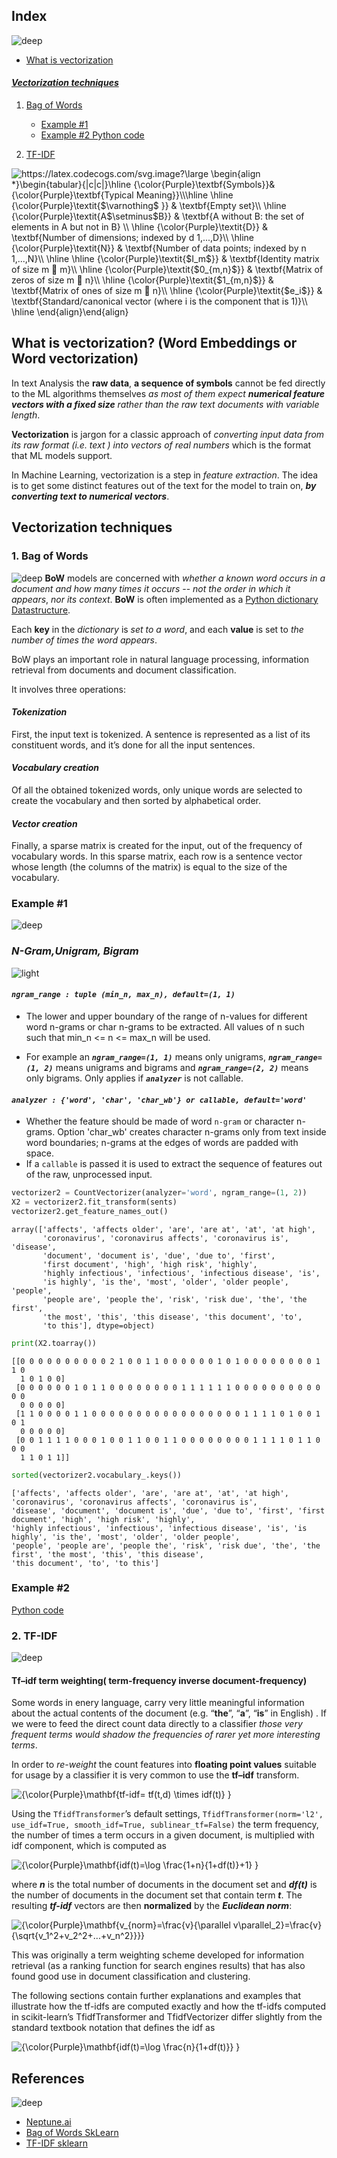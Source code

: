 ## Index
![deep](https://user-images.githubusercontent.com/12748752/134754236-8d5549c9-bd05-408d-ba63-0d56ab83c999.png)
* [What is vectorization](#what-is-vectorization-word-embeddings-or-word-vectorization)
#### [_Vectorization techniques_](#vectorization-techniques)
1. [Bag of Words](#1-bag-of-words)
    * [Example #1](#example-1)
    * [Example #2 Python code](https://nbviewer.org/github/iAmKankan/NaturalLanguageProcessing-NLP/blob/master/Text%20Preprocessing%20Level%23%202/Bag_of_Words.ipynb)
    
2. [TF-IDF](#2-tf-idf)

<img src="https://latex.codecogs.com/svg.image?\large&space;\begin{align&space;*}\begin{tabular}{|c|c|}\hline&space;{\color{Purple}\textbf{Symbols}}&&space;{\color{Purple}\textbf{Typical&space;Meaning}}\\\hline&space;\hline&space;{\color{Purple}\textit{$\varnothing$&space;}}&space;&space;&&space;\textbf{Empty&space;set}\\&space;&space;\hline&space;&space;{\color{Purple}\textit{A$\setminus$B}}&space;&space;&&space;\textbf{A&space;without&space;B:&space;the&space;set&space;of&space;elements&space;in&space;A&space;but&space;not&space;in&space;B}&space;\\&space;&space;\hline&space;&space;{\color{Purple}\textit{D}}&space;&space;&&space;\textbf{Number&space;of&space;dimensions;&space;indexed&space;by&space;d&space;&space;1,...,D}\\&space;&space;\hline&space;&space;{\color{Purple}\textit{N}}&space;&space;&&space;\textbf{Number&space;of&space;data&space;points;&space;indexed&space;by&space;n&space;&space;1,...,N}\\&space;&space;\hline&space;\hline&space;{\color{Purple}\textit{$I_m$}}&space;&space;&&space;\textbf{Identity&space;matrix&space;of&space;size&space;m&space;&space;m}\\&space;&space;\hline&space;&space;{\color{Purple}\textit{$0_{m,n}$}}&space;&space;&&space;\textbf{Matrix&space;of&space;zeros&space;of&space;size&space;m&space;&space;n}\\&space;&space;\hline&space;&space;{\color{Purple}\textit{$1_{m,n}$}}&space;&space;&&space;\textbf{Matrix&space;of&space;ones&space;of&space;size&space;m&space;&space;n}\\&space;&space;\hline&space;&space;{\color{Purple}\textit{$e_i$}}&space;&space;&&space;\textbf{Standard/canonical&space;vector&space;(where&space;i&space;is&space;the&space;component&space;that&space;is&space;1)}\\&space;&space;\hline&space;&space;&space;\end{align}\end{align}" title="https://latex.codecogs.com/svg.image?\large \begin{align *}\begin{tabular}{|c|c|}\hline {\color{Purple}\textbf{Symbols}}& {\color{Purple}\textbf{Typical Meaning}}\\\hline \hline {\color{Purple}\textit{$\varnothing$ }} & \textbf{Empty set}\\ \hline {\color{Purple}\textit{A$\setminus$B}} & \textbf{A without B: the set of elements in A but not in B} \\ \hline {\color{Purple}\textit{D}} & \textbf{Number of dimensions; indexed by d 1,...,D}\\ \hline {\color{Purple}\textit{N}} & \textbf{Number of data points; indexed by n 1,...,N}\\ \hline \hline {\color{Purple}\textit{$I_m$}} & \textbf{Identity matrix of size m  m}\\ \hline {\color{Purple}\textit{$0_{m,n}$}} & \textbf{Matrix of zeros of size m  n}\\ \hline {\color{Purple}\textit{$1_{m,n}$}} & \textbf{Matrix of ones of size m  n}\\ \hline {\color{Purple}\textit{$e_i$}} & \textbf{Standard/canonical vector (where i is the component that is 1)}\\ \hline \end{align}\end{align}" />

## What is vectorization? (Word Embeddings or Word vectorization)
In text Analysis the **raw data**, **a sequence of symbols** cannot be fed directly to the ML algorithms themselves _as most of them expect **numerical feature vectors with a fixed size** rather than the raw text documents with variable length_.

**Vectorization** is jargon for a classic approach of _converting input data from its raw format (i.e. text ) into vectors of real numbers_ which is the format that ML models support. 

In Machine Learning, vectorization is a step in _feature extraction_. The idea is to get some distinct features out of the text for the model to train on, **_by converting text to numerical vectors_**.

## Vectorization techniques
### 1. Bag of Words
![deep](https://user-images.githubusercontent.com/12748752/134754236-8d5549c9-bd05-408d-ba63-0d56ab83c999.png)
**BoW** models are concerned with _whether a known word occurs in a document and how many times it occurs_ -- _not the order in which it appears_, _nor its context_.
**BoW** is often implemented as a [Python dictionary Datastructure](https://docs.python.org/3/tutorial/datastructures.html#dictionaries). 

Each **key** in the _dictionary_ is _set to a word_, and each **value** is set to _the number of times the word appears_.

BoW plays an important role in natural language processing, information retrieval from documents and document classification.

It involves three operations:

#### _Tokenization_
First, the input text is tokenized. A sentence is represented as a list of its constituent words, and it’s done for all the input sentences.

#### _Vocabulary creation_
Of all the obtained tokenized words, only unique words are selected to create the vocabulary and then sorted by alphabetical order.

#### _Vector creation_
Finally, a sparse matrix is created for the input, out of the frequency of vocabulary words. In this sparse matrix, each row is a sentence vector whose length (the columns of the matrix) is equal to the size of the vocabulary.

### Example #1 
![deep](https://user-images.githubusercontent.com/12748752/134754236-8d5549c9-bd05-408d-ba63-0d56ab83c999.png)
### *N-Gram,Unigram, Bigram*
![light](https://user-images.githubusercontent.com/12748752/134754235-ae8efaf0-a27a-46f0-b439-b114cbb8cf3e.png)
#### ***`ngram_range : tuple (min_n, max_n), default=(1, 1)`***
* The lower and upper boundary of the range of n-values for different word n-grams or char n-grams to be extracted. All values of n such
    such that min_n <= n <= max_n will be used. 
    
* For example an ***`ngram_range=(1, 1)`*** means only unigrams, ***`ngram_range=(1, 2)`*** means unigrams and bigrams and ***`ngram_range=(2, 2)`*** means only bigrams. Only applies if ***`analyzer`*** is not callable.

#### ***`analyzer : {'word', 'char', 'char_wb'} or callable, default='word'`***
* Whether the feature should be made of word `n-gram` or character n-grams. Option 'char_wb' creates character n-grams only from text inside word boundaries; n-grams at the edges of words are padded with space.
* If a `callable` is passed it is used to extract the sequence of features out of the raw, unprocessed input.

```Python
vectorizer2 = CountVectorizer(analyzer='word', ngram_range=(1, 2))
X2 = vectorizer2.fit_transform(sents)
vectorizer2.get_feature_names_out()
```
```
array(['affects', 'affects older', 'are', 'are at', 'at', 'at high',
       'coronavirus', 'coronavirus affects', 'coronavirus is', 'disease',
       'document', 'document is', 'due', 'due to', 'first',
       'first document', 'high', 'high risk', 'highly',
       'highly infectious', 'infectious', 'infectious disease', 'is',
       'is highly', 'is the', 'most', 'older', 'older people', 'people',
       'people are', 'people the', 'risk', 'risk due', 'the', 'the first',
       'the most', 'this', 'this disease', 'this document', 'to',
       'to this'], dtype=object)
```
```Python
print(X2.toarray())
```
```
[[0 0 0 0 0 0 0 0 0 0 2 1 0 0 1 1 0 0 0 0 0 0 1 0 1 0 0 0 0 0 0 0 0 1 1 0
  1 0 1 0 0]
 [0 0 0 0 0 0 1 0 1 1 0 0 0 0 0 0 0 0 1 1 1 1 1 1 0 0 0 0 0 0 0 0 0 0 0 0
  0 0 0 0 0]
 [1 1 0 0 0 0 1 1 0 0 0 0 0 0 0 0 0 0 0 0 0 0 0 0 0 1 1 1 1 0 1 0 0 1 0 1
  0 0 0 0 0]
 [0 0 1 1 1 1 0 0 0 1 0 0 1 1 0 0 1 1 0 0 0 0 0 0 0 0 1 1 1 1 0 1 1 0 0 0
  1 1 0 1 1]]
```
```Python
sorted(vectorizer2.vocabulary_.keys())
```
```
['affects', 'affects older', 'are', 'are at', 'at', 'at high', 'coronavirus', 'coronavirus affects', 'coronavirus is',
'disease', 'document', 'document is', 'due', 'due to', 'first', 'first document', 'high', 'high risk', 'highly', 
'highly infectious', 'infectious', 'infectious disease', 'is', 'is highly', 'is the', 'most', 'older', 'older people', 
'people', 'people are', 'people the', 'risk', 'risk due', 'the', 'the first', 'the most', 'this', 'this disease',
'this document', 'to', 'to this']
```
### Example #2
[Python code](https://nbviewer.org/github/iAmKankan/NaturalLanguageProcessing-NLP/blob/master/Text%20Preprocessing%20Level%23%202/Bag_of_Words.ipynb)

### 2. TF-IDF
![deep](https://user-images.githubusercontent.com/12748752/134754236-8d5549c9-bd05-408d-ba63-0d56ab83c999.png)
#### Tf–idf term weighting( term-frequency inverse document-frequency)
Some words in enery language, carry very little meaningful information about the actual contents of the document (e.g. “**the**”, “**a**”, “**is**” in English) . If we were to feed the direct count data directly to a classifier _those very frequent terms would shadow the frequencies of rarer yet more interesting terms_.

In order to _re-weight_ the count features into **floating point values** suitable for usage by a classifier it is very common to use the **tf–idf** transform.

<img src="https://latex.codecogs.com/svg.image?{\color{Purple}\mathbf{tf-idf=&space;tf(t,d)&space;\times&space;idf(t)}&space;}" title="{\color{Purple}\mathbf{tf-idf= tf(t,d) \times idf(t)} }" />

Using the `TfidfTransformer`’s default settings, `TfidfTransformer(norm='l2', use_idf=True, smooth_idf=True, sublinear_tf=False)` the term frequency, the number of times a term occurs in a given document, is multiplied with idf component, which is computed as

<img src="https://latex.codecogs.com/svg.image?{\color{Purple}\mathbf{idf(t)=\log&space;\frac{1&plus;n}{1&plus;df(t)}&plus;1}&space;}" title="{\color{Purple}\mathbf{idf(t)=\log \frac{1+n}{1+df(t)}+1} }" />

where **_n_** is the total number of documents in the document set and **_df(t)_** is the number of documents in the document set that contain term **_t_**. The resulting **_tf-idf_** vectors are then **normalized** by the _**Euclidean norm**_:

<img src="https://latex.codecogs.com/svg.image?{\color{Purple}\mathbf{v_{norm}=\frac{v}{\parallel&space;v\parallel_2}=\frac{v}{\sqrt{v_1^2&plus;v_2^2&plus;...&plus;v_n^2}}}}" title="{\color{Purple}\mathbf{v_{norm}=\frac{v}{\parallel v\parallel_2}=\frac{v}{\sqrt{v_1^2+v_2^2+...+v_n^2}}}}" />

This was originally a term weighting scheme developed for information retrieval (as a ranking function for search engines results) that has also found good use in document classification and clustering.

The following sections contain further explanations and examples that illustrate how the tf-idfs are computed exactly and how the tf-idfs computed in scikit-learn’s TfidfTransformer and TfidfVectorizer differ slightly from the standard textbook notation that defines the idf as

 <img src="https://latex.codecogs.com/svg.image?{\color{Purple}\mathbf{idf(t)=\log&space;\frac{n}{1&plus;df(t)}}&space;}" title="{\color{Purple}\mathbf{idf(t)=\log \frac{n}{1+df(t)}} }" />
 


## References
![deep](https://user-images.githubusercontent.com/12748752/134754236-8d5549c9-bd05-408d-ba63-0d56ab83c999.png)
* [Neptune.ai](https://neptune.ai/blog/vectorization-techniques-in-nlp-guide) 
* [Bag of Words SkLearn](https://scikit-learn.org/stable/modules/feature_extraction.html#text-feature-extraction)
* [TF-IDF sklearn](https://scikit-learn.org/stable/modules/feature_extraction.html#the-bag-of-words-representation)
